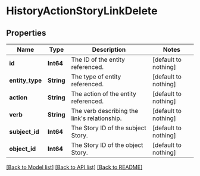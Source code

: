 # HistoryActionStoryLinkDelete


## Properties
Name | Type | Description | Notes
------------ | ------------- | ------------- | -------------
**id** | **Int64** | The ID of the entity referenced. | [default to nothing]
**entity_type** | **String** | The type of entity referenced. | [default to nothing]
**action** | **String** | The action of the entity referenced. | [default to nothing]
**verb** | **String** | The verb describing the link&#39;s relationship. | [default to nothing]
**subject_id** | **Int64** | The Story ID of the subject Story. | [default to nothing]
**object_id** | **Int64** | The Story ID of the object Story. | [default to nothing]


[[Back to Model list]](../README.md#models) [[Back to API list]](../README.md#api-endpoints) [[Back to README]](../README.md)


